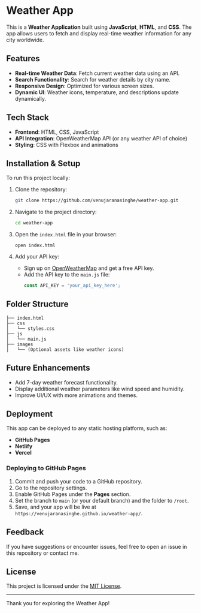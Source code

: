 # Weather App

This is a **Weather Application** built using **JavaScript**, **HTML**, and **CSS**. The app allows users to fetch and display real-time weather information for any city worldwide.

## Features
- **Real-time Weather Data**: Fetch current weather data using an API.
- **Search Functionality**: Search for weather details by city name.
- **Responsive Design**: Optimized for various screen sizes.
- **Dynamic UI**: Weather icons, temperature, and descriptions update dynamically.

## Tech Stack
- **Frontend**: HTML, CSS, JavaScript
- **API Integration**: OpenWeatherMap API (or any weather API of choice)
- **Styling**: CSS with Flexbox and animations

## Installation & Setup
To run this project locally:

1. Clone the repository:
   ```bash
   git clone https://github.com/venujaranasinghe/weather-app.git
   ```

2. Navigate to the project directory:
   ```bash
   cd weather-app
   ```

3. Open the `index.html` file in your browser:
   ```
   open index.html
   ```

4. Add your API key:
   - Sign up on [OpenWeatherMap](https://openweathermap.org/) and get a free API key.
   - Add the API key to the `main.js` file:
     ```javascript
     const API_KEY = 'your_api_key_here';
     ```

## Folder Structure
```
├── index.html
├── css
│   └── styles.css
├── js
│   └── main.js
├── images
│   └── (Optional assets like weather icons)
```

## Future Enhancements
- Add 7-day weather forecast functionality.
- Display additional weather parameters like wind speed and humidity.
- Improve UI/UX with more animations and themes.

## Deployment
This app can be deployed to any static hosting platform, such as:
- **GitHub Pages**
- **Netlify**
- **Vercel**

### Deploying to GitHub Pages
1. Commit and push your code to a GitHub repository.
2. Go to the repository settings.
3. Enable GitHub Pages under the **Pages** section.
4. Set the branch to `main` (or your default branch) and the folder to `/root`.
5. Save, and your app will be live at `https://venujaranasinghe.github.io/weather-app/`.

## Feedback
If you have suggestions or encounter issues, feel free to open an issue in this repository or contact me.

## License
This project is licensed under the [MIT License](LICENSE).

---

Thank you for exploring the Weather App!
